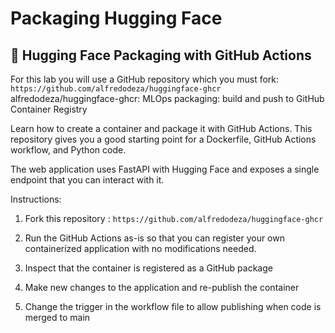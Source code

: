 # Packaging Hugging Face

## 🤗 Hugging Face Packaging with GitHub Actions

For this lab you will use a GitHub repository which you must fork: 
`https://github.com/alfredodeza/huggingface-ghcr`
alfredodeza/huggingface-ghcr: MLOps packaging: build and push to GitHub Container Registry

Learn how to create a container and package it with GitHub Actions. This repository gives you a good starting point for a Dockerfile, GitHub Actions workflow, and Python code.

The web application uses FastAPI with Hugging Face and exposes a single endpoint that you can interact with it.

Instructions:
1. Fork this repository : `https://github.com/alfredodeza/huggingface-ghcr`

2. Run the GitHub Actions as-is so that you can register your own containerized application with no modifications needed.

3. Inspect that the container is registered as a GitHub package

4. Make new changes to the application and re-publish the container

5. Change the trigger in the workflow file to allow publishing when code is merged to main

